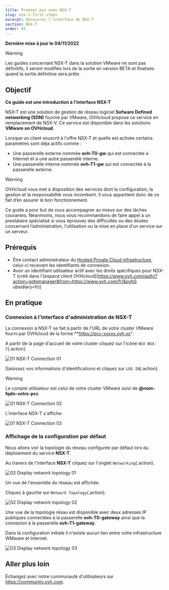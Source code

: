 ```yaml
---
title: Premier pas avec NSX-T
slug: nsx-t-first-steps
excerpt: Découvrez l'interface de NSX-T
section: NSX-T
order: 01
---
```


**Dernière mise à jour le 04/11/2022**

> [!warning]
> Les guides concernant NSX-T dans la solution VMware ne sont pas définitifs, il seront modifiés lors de la sortie en version BETA et finalisés quand la sortie définitive sera prête. 
>


## Objectif

**Ce guide est une introduction à l'interface NSX-T**

NSX-T est une solution de gestion de réseau logiciel **Sofware Defined networking (SDN)** fournie par VMware, OVHcloud propose ce service en remplacement de NSX-V. Ce service est disponible dans les solutions **VMware on OVHcloud**. 

Lorsque un client souscrit à l'offre NSX-T et quelle est activée certains paramètres sont déja actifs comme : 

- Une passerelle externe nommée **ovh-T0-gw** qui est connectée à Internet et à une autre passerelle interne.
- Une passerelle interne nommée **ovh-T1-gw** qui est connectée à la passerelle externe.

> [!warning]
> OVHcloud vous met à disposition des services dont la configuration, la gestion et la responsabilité vous incombent. Il vous appartient donc de ce fait d’en assurer le bon fonctionnement.
>
> Ce guide a pour but de vous accompagner au mieux sur des tâches courantes. Néanmoins, nous vous recommandons de faire appel à un prestataire spécialisé si vous éprouvez des difficultés ou des doutes concernant l’administration, l’utilisation ou la mise en place d’un service sur un serveur.
>


## Prérequis

- Être contact administrateur du [Hosted Private Cloud infrastructure](https://www.ovhcloud.com/fr/enterprise/products/hosted-private-cloud/), celui-ci recevant les identifiants de connexion.
- Avoir un identifiant utilisateur actif avec les droits spécifiques pour NSX-T (créé dans l'[espace client OVHcloud](https://www.ovh.com/auth/?action=gotomanager&from=https://www.ovh.com/fr/&ovhS
ubsidiary=fr))

## En pratique

### Connexion à l'interface d'administration de NSX-T

La connexion à NSX-T se fait à partir de l'URL de votre cluster VMware fourni par OVHcloud de la forme **https://pcc-xxxxx.ovh.xx".

A partir de la page d'accueil de votre cluster cliquez sur l'icône `NSX NSX-T`{.action}.


![01 NSX-T Connection 01](images/01-nsxt-connection01.png)

Saisissez vos informations d'identifications et cliquez sur `LOG IN`{.action}.

> [!warning]
> Le compte utilisateur est celui de votre cluster VMware suivi de **@nom-fqdn-votre-pcc** 
>

![01 NSX-T Connection 02](images/01-nsxt-connection02.png)

L'interface NSX-T s'affiche.

![01 NSX-T Connection 03](images/01-nsxt-connection03.png)

### Affichage de la configuration par défaut

Nous allons voir la topologie du réseau configurée par défaut lors du déploiement du service **NSX-T**.

Au travers de l'interface **NSX-T** cliquez sur l'onglet `Networking`{.action}.

![02 Display network topology 01](images/02-display-network-topology01.png)

Un vue de l'ensemble du réseau est affichée.

Cliquez à gauche sur `Network Topology`{.action}.

![02 Display network topology 02](images/02-display-network-topology02.png)

Une vue de la topologie résau est disponible avec deux adresses IP publiques connectées à la passerelle **ovh-T0-gateway** ainsi que la connexion à la passerelle **ovh-T1-gateway**.

Dans la configuration initiale il n'existe aucun lien entre votre infrastructure WMware et Internet. 

![03 Display network topology 03](images/02-display-network-topology03.png)

## Aller plus loin

Échangez avec notre communauté d'utilisateurs sur <https://community.ovh.com>.
